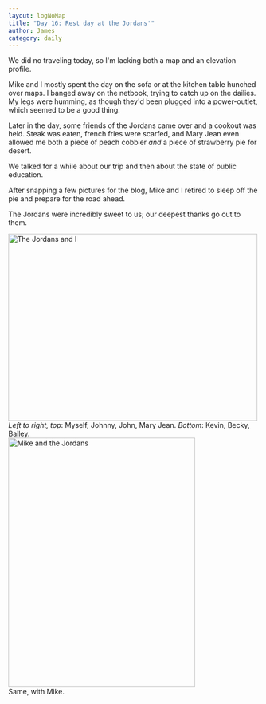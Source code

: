```yaml
---
layout: logNoMap
title: "Day 16: Rest day at the Jordans'"
author: James
category: daily
---
```


We did no traveling today, so I'm lacking both a map and an elevation profile.

Mike and I mostly spent the day on the sofa or at the kitchen table hunched over
maps. I banged away on the netbook, trying to catch up on the dailies. My legs
were humming, as though they'd been plugged into a power-outlet, which seemed to
be a good thing.

Later in the day, some friends of the Jordans came over and a cookout was held.
Steak was eaten, french fries were scarfed, and Mary Jean even allowed me both a
piece of peach cobbler *and* a piece of strawberry pie for desert. 

We talked for a while about our trip and then about the state of public
education.

After snapping a few pictures for the blog, Mike and I retired to sleep off the
pie and prepare for the road ahead.

The Jordans were incredibly sweet to us; our deepest thanks go out to them.
    
<div class="imageWithCaption">
<a href="http://www.flickr.com/photos/62630874@N02/5800592921/" title="The
	Jordans and I by james.ob, on Flickr"><img class="framed blockCenter" src="http://farm3.static.flickr.com/2442/5800592921_eab3f23dc4.jpg" width="500" height="375" alt="The Jordans and I"></a>
	<div class="imageCaption">
		<i>Left to right, top</i>: Myself, Johnny, John, Mary Jean. <i>Bottom</i>: Kevin,
		Becky, Bailey.
	</div>
</div>
  
     
<div class="imageWithCaption">
<a href="http://www.flickr.com/photos/62630874@N02/5800592671/" title="Mike and
	the Jordans by james.ob, on Flickr"><img class="framed blockCenter" src="http://farm4.static.flickr.com/3216/5800592671_ce6b78aec9.jpg" width="375" height="500" alt="Mike and the Jordans"></a>
	<div class="imageCaption">
		Same, with Mike.
	</div>
</div>
     
 

